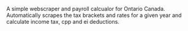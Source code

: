 A simple webscraper and payroll calcualor for Ontario Canada. Automatically scrapes the tax brackets and rates for a given year and calculate income tax, cpp and ei deductions.
